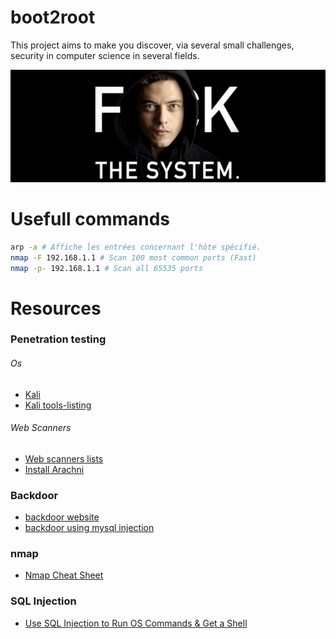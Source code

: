 # boot2root
This project aims to make you discover, via several small challenges, security
in computer science in several fields.

![hacking pic](./resources/fkthesystem.png)

# Usefull commands
```bash
arp -a # Affiche les entrées concernant l'hôte spécifié.
nmap -F 192.168.1.1 # Scan 100 most common ports (Fast)
nmap -p- 192.168.1.1 # Scan all 65535 ports
```
# Resources
### Penetration testing
###### Os
* [Kali](https://www.kali.org/)
* [Kali tools-listing](https://tools.kali.org/tools-listing)

###### Web Scanners
* [Web scanners lists](https://github.com/bkapsec/fuzzing#web-scanners)
* [Install Arachni](https://www.linuxhelp.com/how-to-install-arachni-web-application-scanner-in-ubuntu-2)

### Backdoor
* [backdoor website](https://www.malcare.com/blog/backdoor-website/)
* [backdoor using mysql injection](https://cloudinvent.com/blog/backdoor-webserver-using-mysql-sql-injection/)

### nmap
* [Nmap Cheat Sheet](https://hackertarget.com/nmap-cheatsheet-a-quick-reference-guide/)

### SQL Injection
* [Use SQL Injection to Run OS Commands & Get a Shell](https://null-byte.wonderhowto.com/how-to/use-sql-injection-run-os-commands-get-shell-0191405/)